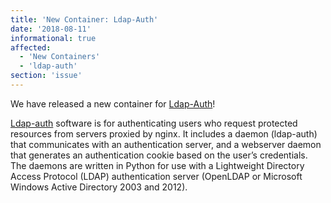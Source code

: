 ```yaml
---
title: 'New Container: Ldap-Auth'
date: '2018-08-11'
informational: true
affected:
  - 'New Containers'
  - 'ldap-auth'
section: 'issue'
---
```

We have released a new container for [Ldap-Auth](https://github.com/linuxserver/docker-ldap-auth)!

[Ldap-auth](https://github.com/nginxinc/nginx-ldap-auth) software is for authenticating users who request protected resources from servers proxied by nginx. It includes a daemon (ldap-auth) that communicates with an authentication server, and a webserver daemon that generates an authentication cookie based on the user’s credentials. The daemons are written in Python for use with a Lightweight Directory Access Protocol (LDAP) authentication server (OpenLDAP or Microsoft Windows Active Directory 2003 and 2012).